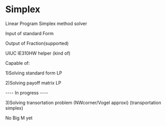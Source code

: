 # Simplex
Linear Program Simplex method solver

Input of standard Form

Output of Fraction(supported)

UIUC IE310HW helper (kind of)

Capable of: 

1)Solving standard form LP

2)Solving payoff matrix LP

---- In progress  ----

3)Solving transortation problem (NWcorner/Vogel approxi) (transportation simplex)

No Big M yet
